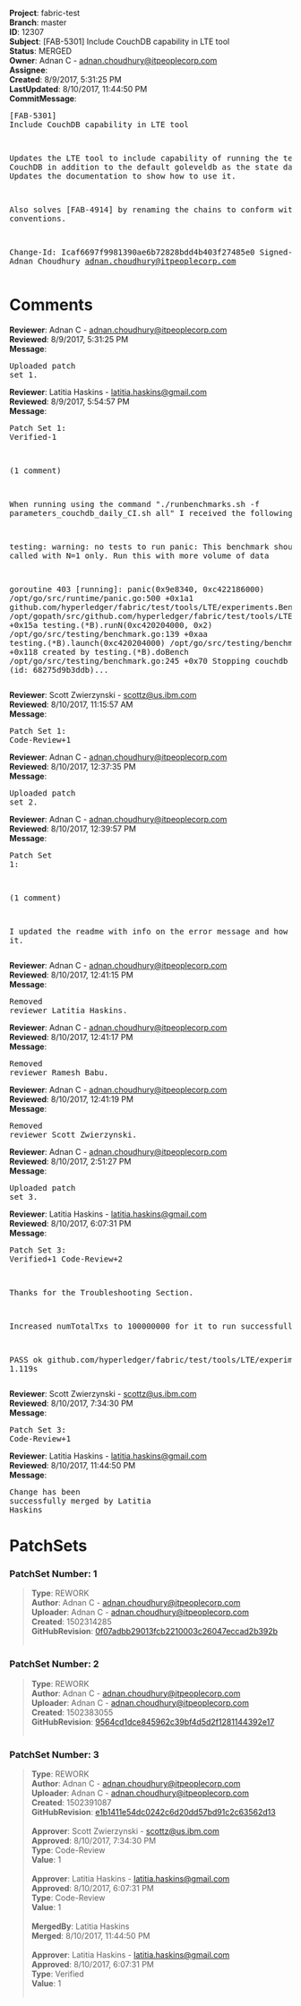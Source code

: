 <strong>Project</strong>: fabric-test<br><strong>Branch</strong>: master<br><strong>ID</strong>: 12307<br><strong>Subject</strong>: [FAB-5301] Include CouchDB capability in LTE tool<br><strong>Status</strong>: MERGED<br><strong>Owner</strong>: Adnan C - adnan.choudhury@itpeoplecorp.com<br><strong>Assignee</strong>:<br><strong>Created</strong>: 8/9/2017, 5:31:25 PM<br><strong>LastUpdated</strong>: 8/10/2017, 11:44:50 PM<br><strong>CommitMessage</strong>:<br><pre>[FAB-5301] Include CouchDB capability in LTE tool

Updates the LTE tool to include capability of running the tests in
CouchDB in addition to the default goleveldb as the state database.
Updates the documentation to show how to use it.

Also solves [FAB-4914] by renaming the chains to conform with naming
conventions.

Change-Id: Icaf6697f9981390ae6b72828bdd4b403f27485e0
Signed-off-by: Adnan Choudhury <adnan.choudhury@itpeoplecorp.com>
</pre><h1>Comments</h1><strong>Reviewer</strong>: Adnan C - adnan.choudhury@itpeoplecorp.com<br><strong>Reviewed</strong>: 8/9/2017, 5:31:25 PM<br><strong>Message</strong>: <pre>Uploaded patch set 1.</pre><strong>Reviewer</strong>: Latitia Haskins - latitia.haskins@gmail.com<br><strong>Reviewed</strong>: 8/9/2017, 5:54:57 PM<br><strong>Message</strong>: <pre>Patch Set 1: Verified-1

(1 comment)

When running using the command "./runbenchmarks.sh -f parameters_couchdb_daily_CI.sh all" I received the following error:

testing: warning: no tests to run
panic: This benchmark should be called with N=1 only. Run this with more volume of data

goroutine 403 [running]:
panic(0x9e8340, 0xc422186000)
	/opt/go/src/runtime/panic.go:500 +0x1a1
github.com/hyperledger/fabric/test/tools/LTE/experiments.BenchmarkInsertTxs(0xc420204000)
	/opt/gopath/src/github.com/hyperledger/fabric/test/tools/LTE/experiments/insert_txs_test.go:41 +0x15a
testing.(*B).runN(0xc420204000, 0x2)
	/opt/go/src/testing/benchmark.go:139 +0xaa
testing.(*B).launch(0xc420204000)
	/opt/go/src/testing/benchmark.go:277 +0x118
created by testing.(*B).doBench
	/opt/go/src/testing/benchmark.go:245 +0x70
Stopping couchdb container (id: 68275d9b3ddb)...</pre><strong>Reviewer</strong>: Scott Zwierzynski - scottz@us.ibm.com<br><strong>Reviewed</strong>: 8/10/2017, 11:15:57 AM<br><strong>Message</strong>: <pre>Patch Set 1: Code-Review+1</pre><strong>Reviewer</strong>: Adnan C - adnan.choudhury@itpeoplecorp.com<br><strong>Reviewed</strong>: 8/10/2017, 12:37:35 PM<br><strong>Message</strong>: <pre>Uploaded patch set 2.</pre><strong>Reviewer</strong>: Adnan C - adnan.choudhury@itpeoplecorp.com<br><strong>Reviewed</strong>: 8/10/2017, 12:39:57 PM<br><strong>Message</strong>: <pre>Patch Set 1:

(1 comment)

I updated the readme with info on the error message and how to fix it.</pre><strong>Reviewer</strong>: Adnan C - adnan.choudhury@itpeoplecorp.com<br><strong>Reviewed</strong>: 8/10/2017, 12:41:15 PM<br><strong>Message</strong>: <pre>Removed reviewer Latitia Haskins.</pre><strong>Reviewer</strong>: Adnan C - adnan.choudhury@itpeoplecorp.com<br><strong>Reviewed</strong>: 8/10/2017, 12:41:17 PM<br><strong>Message</strong>: <pre>Removed reviewer Ramesh Babu.</pre><strong>Reviewer</strong>: Adnan C - adnan.choudhury@itpeoplecorp.com<br><strong>Reviewed</strong>: 8/10/2017, 12:41:19 PM<br><strong>Message</strong>: <pre>Removed reviewer Scott Zwierzynski.</pre><strong>Reviewer</strong>: Adnan C - adnan.choudhury@itpeoplecorp.com<br><strong>Reviewed</strong>: 8/10/2017, 2:51:27 PM<br><strong>Message</strong>: <pre>Uploaded patch set 3.</pre><strong>Reviewer</strong>: Latitia Haskins - latitia.haskins@gmail.com<br><strong>Reviewed</strong>: 8/10/2017, 6:07:31 PM<br><strong>Message</strong>: <pre>Patch Set 3: Verified+1 Code-Review+2

Thanks for the Troubleshooting Section.

Increased numTotalTxs to 100000000 for it to run successfully.

PASS
ok  	github.com/hyperledger/fabric/test/tools/LTE/experiments	1.119s</pre><strong>Reviewer</strong>: Scott Zwierzynski - scottz@us.ibm.com<br><strong>Reviewed</strong>: 8/10/2017, 7:34:30 PM<br><strong>Message</strong>: <pre>Patch Set 3: Code-Review+1</pre><strong>Reviewer</strong>: Latitia Haskins - latitia.haskins@gmail.com<br><strong>Reviewed</strong>: 8/10/2017, 11:44:50 PM<br><strong>Message</strong>: <pre>Change has been successfully merged by Latitia Haskins</pre><h1>PatchSets</h1><h3>PatchSet Number: 1</h3><blockquote><strong>Type</strong>: REWORK<br><strong>Author</strong>: Adnan C - adnan.choudhury@itpeoplecorp.com<br><strong>Uploader</strong>: Adnan C - adnan.choudhury@itpeoplecorp.com<br><strong>Created</strong>: 1502314285<br><strong>GitHubRevision</strong>: [0f07adbb29013fcb2210003c26047eccad2b392b](https://github.com/hyperledger/fabric-test/commit/0f07adbb29013fcb2210003c26047eccad2b392b)<br><br></blockquote><h3>PatchSet Number: 2</h3><blockquote><strong>Type</strong>: REWORK<br><strong>Author</strong>: Adnan C - adnan.choudhury@itpeoplecorp.com<br><strong>Uploader</strong>: Adnan C - adnan.choudhury@itpeoplecorp.com<br><strong>Created</strong>: 1502383055<br><strong>GitHubRevision</strong>: [9564cd1dce845962c39bf4d5d2f1281144392e17](https://github.com/hyperledger/fabric-test/commit/9564cd1dce845962c39bf4d5d2f1281144392e17)<br><br></blockquote><h3>PatchSet Number: 3</h3><blockquote><strong>Type</strong>: REWORK<br><strong>Author</strong>: Adnan C - adnan.choudhury@itpeoplecorp.com<br><strong>Uploader</strong>: Adnan C - adnan.choudhury@itpeoplecorp.com<br><strong>Created</strong>: 1502391087<br><strong>GitHubRevision</strong>: [e1b1411e54dc0242c6d20dd57bd91c2c63562d13](https://github.com/hyperledger/fabric-test/commit/e1b1411e54dc0242c6d20dd57bd91c2c63562d13)<br><br><strong>Approver</strong>: Scott Zwierzynski - scottz@us.ibm.com<br><strong>Approved</strong>: 8/10/2017, 7:34:30 PM<br><strong>Type</strong>: Code-Review<br><strong>Value</strong>: 1<br><br><strong>Approver</strong>: Latitia Haskins - latitia.haskins@gmail.com<br><strong>Approved</strong>: 8/10/2017, 6:07:31 PM<br><strong>Type</strong>: Code-Review<br><strong>Value</strong>: 1<br><br><strong>MergedBy</strong>: Latitia Haskins<br><strong>Merged</strong>: 8/10/2017, 11:44:50 PM<br><br><strong>Approver</strong>: Latitia Haskins - latitia.haskins@gmail.com<br><strong>Approved</strong>: 8/10/2017, 6:07:31 PM<br><strong>Type</strong>: Verified<br><strong>Value</strong>: 1<br><br></blockquote>